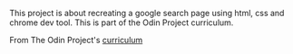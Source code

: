 This project is about recreating a google search page using html, css and chrome dev tool. This is part of the Odin Project curriculum. 

From The Odin Project's [curriculum](http://www.theodinproject.com/web-development-101/html-css)
